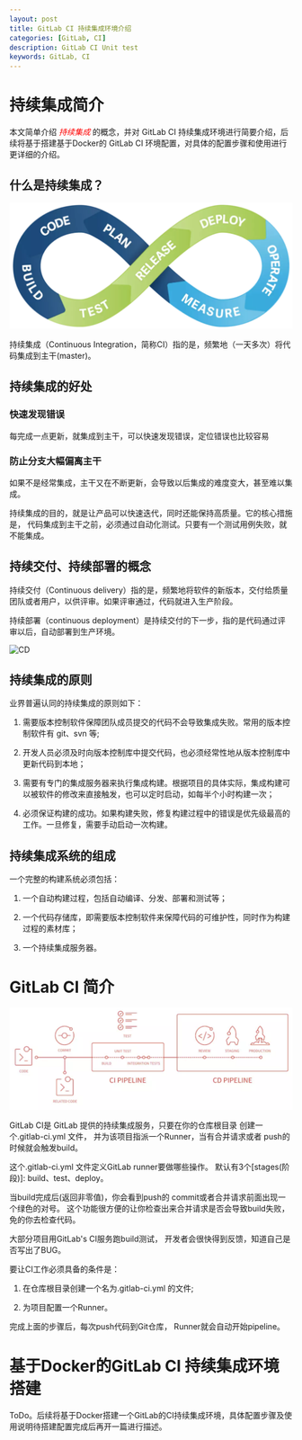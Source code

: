 ```yaml
---
layout: post
title: GitLab CI 持续集成环境介绍
categories: [GitLab, CI]
description: GitLab CI Unit test
keywords: GitLab, CI
---
```


# 持续集成简介

本文简单介绍 <font color=red>*持续集成*</font> 的概念，并对 GitLab CI 持续集成环境进行简要介绍，后续将基于搭建基于Docker的
GitLab CI 环境配置，对具体的配置步骤和使用进行更详细的介绍。

## 什么是持续集成？

![CI](/images/posts/01_ci.png)

持续集成（Continuous Integration，简称CI）指的是，频繁地（一天多次）将代码集成到主干(master)。

## 持续集成的好处

### 快速发现错误

每完成一点更新，就集成到主干，可以快速发现错误，定位错误也比较容易

### 防止分支大幅偏离主干

如果不是经常集成，主干又在不断更新，会导致以后集成的难度变大，甚至难以集成。

持续集成的目的，就是让产品可以快速迭代，同时还能保持高质量。它的核心措施是，
代码集成到主干之前，必须通过自动化测试。只要有一个测试用例失败，就不能集成。

## 持续交付、持续部署的概念

持续交付（Continuous delivery）指的是，频繁地将软件的新版本，交付给质量团队或者用户，以供评审。如果评审通过，代码就进入生产阶段。

持续部署（continuous deployment）是持续交付的下一步，指的是代码通过评审以后，自动部署到生产环境。

![CD](/images/post/01_cd.png)

## 持续集成的原则

业界普遍认同的持续集成的原则如下：

1. 需要版本控制软件保障团队成员提交的代码不会导致集成失败。常用的版本控制软件有 git、svn 等;

2. 开发人员必须及时向版本控制库中提交代码，也必须经常性地从版本控制库中更新代码到本地；

3. 需要有专门的集成服务器来执行集成构建。根据项目的具体实际，集成构建可以被软件的修改来直接触发，也可以定时启动，如每半个小时构建一次；

4. 必须保证构建的成功。如果构建失败，修复构建过程中的错误是优先级最高的工作。一旦修复，需要手动启动一次构建。

## 持续集成系统的组成

一个完整的构建系统必须包括：

1. 一个自动构建过程，包括自动编译、分发、部署和测试等；

2. 一个代码存储库，即需要版本控制软件来保障代码的可维护性，同时作为构建过程的素材库；

3. 一个持续集成服务器。

# GitLab CI 简介

![GitLab CI](/images/posts/01_gitlabci.png)

GitLab CI是 GitLab 提供的持续集成服务，只要在你的仓库根目录 创建一个.gitlab-ci.yml 文件， 并为该项目指派一个Runner，当有合并请求或者 push的时候就会触发build。

这个.gitlab-ci.yml 文件定义GitLab runner要做哪些操作。 默认有3个[stages(阶段)]: build、test、deploy。

当build完成后(返回非零值)，你会看到push的 commit或者合并请求前面出现一个绿色的对号。 这个功能很方便的让你检查出来合并请求是否会导致build失败， 免的你去检查代码。

大部分项目用GitLab's CI服务跑build测试， 开发者会很快得到反馈，知道自己是否写出了BUG。

要让CI工作必须具备的条件是：

1. 在仓库根目录创建一个名为.gitlab-ci.yml 的文件;

2. 为项目配置一个Runner。

完成上面的步骤后，每次push代码到Git仓库， Runner就会自动开始pipeline。

# 基于Docker的GitLab CI 持续集成环境搭建

ToDo。后续将基于Docker搭建一个GitLab的CI持续集成环境，具体配置步骤及使用说明待搭建配置完成后再开一篇进行描述。


